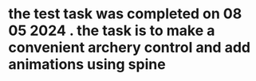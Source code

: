 # the test task was completed on 08 05 2024 . the task is to make a convenient archery control and add animations using spine
